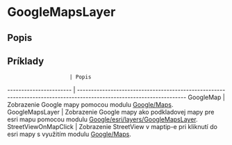 # GoogleMapsLayer

## Popis

## Príklady

						| Popis
----------------------- | ---------------------------------------------------------------------------------------------------------------------
GoogleMap				| Zobrazenie Google mapy pomocou modulu [Google/Maps](https://github.com/xxxmatko/xDev.Gis/blob/master/Google/Maps.js).
GoogleMapsLayer			| Zobrazenie Google mapy ako podkladovej mapy pre esri mapu pomocou modulu [Google/esri/layers/GoogleMapsLayer](https://github.com/xxxmatko/xDev.Gis/blob/master/Google/esri/layers/GoogleMapsLayer.js).
StreetViewOnMapClick	| Zobrazenie StreetView v maptip-e pri kliknutí do esri mapy s využitím modulu [Google/Maps](https://github.com/xxxmatko/xDev.Gis/blob/master/Google/Maps.js).